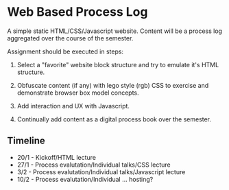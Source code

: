 # Web Based Process Log

A simple static HTML/CSS/Javascript website.  Content will be a process log aggregated over the course of the semester.

Assignment should be executed in steps:

1. Select a "favorite" website block structure and try to emulate it's HTML structure.

2. Obfuscate content (if any) with lego style (rgb) CSS to exercise and demonstrate browser box model concepts.

3. Add interaction and UX with Javascript.

4. Continually add content as a digital process book over the semester.

## Timeline

* 20/1 - Kickoff/HTML lecture
* 27/1 - Process evalutation/Individual talks/CSS lecture
* 3/2 - Process evalutation/Individual talks/Javascript lecture
* 10/2 - Process evalutation/Individual ... hosting?

